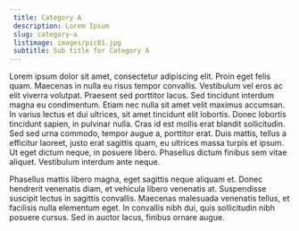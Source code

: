 ```yaml
---
 title: Category A
 description: Lorem Ipsum
 slug: category-a
 listimage: images/pic01.jpg
 subtitle: Sub title for Category A
---
```


Lorem ipsum dolor sit amet, consectetur adipiscing elit. Proin eget felis quam. Maecenas in nulla eu risus tempor convallis. Vestibulum vel eros ac elit viverra volutpat. Praesent sed porttitor lacus. Sed tincidunt interdum magna eu condimentum. Etiam nec nulla sit amet velit maximus accumsan. In varius lectus et dui ultrices, sit amet tincidunt elit lobortis. Donec lobortis tincidunt sapien, in pulvinar nulla. Cras id est mollis erat blandit sollicitudin. Sed sed urna commodo, tempor augue a, porttitor erat. Duis mattis, tellus a efficitur laoreet, justo erat sagittis quam, eu ultrices massa turpis et ipsum. Ut eget dictum neque, in posuere libero. Phasellus dictum finibus sem vitae aliquet. Vestibulum interdum ante neque.

Phasellus mattis libero magna, eget sagittis neque aliquam et. Donec hendrerit venenatis diam, et vehicula libero venenatis at. Suspendisse suscipit lectus in sagittis convallis. Maecenas malesuada venenatis tellus, et facilisis nulla elementum eget. In convallis nibh dui, quis sollicitudin nibh posuere cursus. Sed in auctor lacus, finibus ornare augue.
